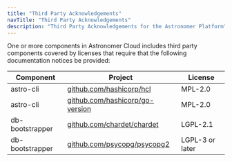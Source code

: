 ```yaml
---
title: "Third Party Acknowledgements"
navTitle: "Third Party Acknowledgements"
description: "Third Party Acknowledgements for the Astronomer Platform"
---
```


One or more components in Astronomer Cloud includes third party components
covered by licenses that require that the following documentation notices be
provided:

| Component | Project | License  |
|-----------|---------|----------|
| astro-cli | [github.com/hashicorp/hcl](https://github.com/hashicorp/hcl) | MPL-2.0 |
| astro-cli | [github.com/hashicorp/go-version](https://github.com/hashicorp/go-version) | MPL-2.0 |
| db-bootstrapper | [github.com/chardet/chardet](https://github.com/chardet/chardet) | LGPL-2.1 |
| db-bootstrapper | [github.com/psycopg/psycopg2](https://github.com/psycopg/psycopg2) | LGPL-3 or later |
